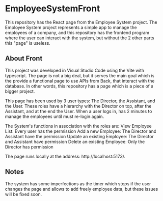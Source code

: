# EmployeeSystemFront
This repository has the React page from the Employee System project. The Employee System project represents a simple app to manage the employees of a company, and this repository has the frontend program where the user can interact with the system, but without the 2 other parts this "page" is useless.

## About Front
This project was developed in Visual Studio Code using the Vite with typescript. The page is not a big deal, but it serves the main goal which is the provide a functional page to use APIs from Back, that interact with the database. In other words, this repository has a page which is a piece of a bigger project. 

This page has been used  by 3 user types: The Director, the Assistant, and the User. These roles have a hierarchy with the Director on top, after the Assistant, and at the end the User. When a user logs in, has 2 minutes to manage the employees until must re-login again. 

The System's functions in association with the roles are:
View Employee List: Every user has the permission
Add a new Employee: The Director and Assistant have the permission
Update an existing Employee: The Director and Assistant have permission
Delete an existing Employee: Only the Director has permission

The page runs locally at the address: http://localhost:5173/.

## Notes
The system has some imperfections as the timer which stops if the user changes the page and allows to add freely employee data, but these issues will be fixed soon.
